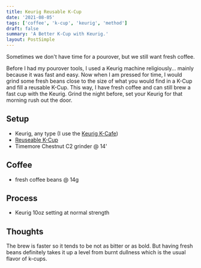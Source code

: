 ```yaml
---
title: Keurig Reusable K-Cup
date: '2021-08-05'
tags: ['coffee', 'k-cup', 'keurig', 'method']
draft: false
summary: 'A Better K-Cup with Keurig.'
layout: PostSimple
---
```


Sometimes we don't have time for a pourover, but we still want fresh coffee.

Before I had my pourover tools, I used a Keurig machine religiously... mainly because it was fast and easy. Now when I am pressed for time, I would grind some fresh beans close to the size of what you would find in a K-Cup and fill a reusable K-Cup. This way, I have fresh coffee and can still brew a fast cup with the Keurig. Grind the night before, set your Keurig for that morning rush out the door.

## Setup

- Keurig, any type (I use the [Keurig K-Cafe](https://amzn.to/3etzSKx))
- [Reuseable K-Cup](https://amzn.to/3Fx7ByM)
- Timemore Chestnut C2 grinder @ 14'

## Coffee

- fresh coffee beans @ 14g

## Process

- Keurig 10oz setting at normal strength

## Thoughts

The brew is faster so it tends to be not as bitter or as bold. But having fresh beans definitely takes it up a level from burnt dullness which is the usual flavor of k-cups.

